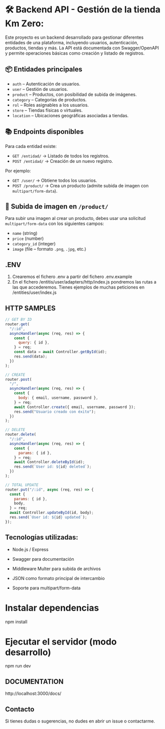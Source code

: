 # 🛠️ Backend API - Gestión de la tienda Km Zero:

Este proyecto es un backend desarrollado para gestionar diferentes entidades de una plataforma, incluyendo usuarios, autenticación, productos, tiendas y más. La API está documentada con Swagger/OpenAPI y permite operaciones básicas como creación y listado de registros.

## 📦 Entidades principales

- `auth` – Autenticación de usuarios.
- `user` – Gestión de usuarios.
- `product` – Productos, con posibilidad de subida de imágenes.
- `category` – Categorías de productos.
- `rol` – Roles asignables a los usuarios.
- `store` – Tiendas físicas o virtuales.
- `location` – Ubicaciones geográficas asociadas a tiendas.

## 📚 Endpoints disponibles

Para cada entidad existe:

- `GET /entidad/` → Listado de todos los registros.
- `POST /entidad/` → Creación de un nuevo registro.

Por ejemplo:

- `GET /user/` → Obtiene todos los usuarios.
- `POST /product/` → Crea un producto (admite subida de imagen con `multipart/form-data`).

## 🧪 Subida de imagen en `/product/`

Para subir una imagen al crear un producto, debes usar una solicitud `multipart/form-data` con los siguientes campos:

- `name` (string)
- `price` (number)
- `category_id` (integer)
- `image` (file – formato `.png`, `.jpg`, etc.)

## .ENV 

1. Crearemos el fichero .env a partir del fichero .env.example
2. En el fichero /entitis/user/adapters/http/index.js pondremos las rutas a las que accederemos. Tienes ejemplos de muchas peticiones en /entities/user/index.js

## HTTP SAMPLES

```js
// GET BY ID
router.get(
  "/:id",
  asyncHandler(async (req, res) => {
    const {
      query: { id },
    } = req;
    const data = await Controller.getById(id);
    res.send(data);
  })
);

// CREATE
router.post(
  "/",
  asyncHandler(async (req, res) => {
    const {
      body: { email, username, password },
    } = req;
    await Controller.create({ email, username, password });
    res.send("Usuario creado con éxito");
  })
);

// DELETE
router.delete(
  "/:id",
  asyncHandler(async (req, res) => {
    const {
      params: { id },
    } = req;
    await Controller.deleteById(id);
    res.send(`User id: ${id} deleted`);
  })
);

// TOTAL UPDATE
router.put("/:id", async (req, res) => {
  const {
    params: { id },
    body,
  } = req;
  await Controller.updateById(id, body);
  res.send(`User id: ${id} updated`);
});
```

## Tecnologías utilizadas:

- Node.js / Express

- Swagger para documentación

- Middleware Multer para subida de archivos

- JSON como formato principal de intercambio

- Soporte para multipart/form-data

# Instalar dependencias
npm install

# Ejecutar el servidor (modo desarrollo)
npm run dev

## DOCUMENTATION

http://localhost:3000/docs/

##  Contacto
Si tienes dudas o sugerencias, no dudes en abrir un issue o contactarme.
